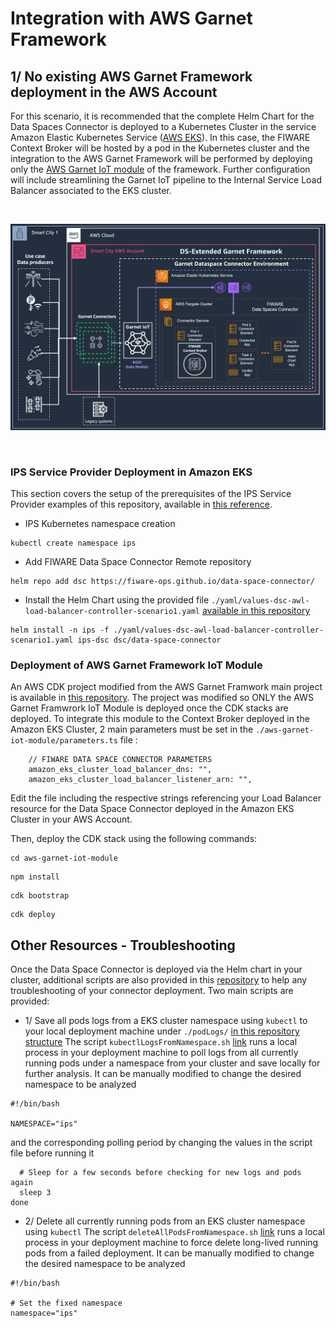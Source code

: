 # Integration with AWS Garnet Framework

## 1/ No existing AWS Garnet Framework deployment in the AWS Account
For this scenario, it is recommended that the complete Helm Chart for the Data Spaces Connector is deployed to a Kubernetes Cluster in the service Amazon Elastic Kubernetes Service ([AWS EKS](https://aws.amazon.com/eks/)).
In this case, the FIWARE Context Broker will be hosted by a pod in the Kubernetes cluster and the integration to the AWS Garnet Framework will be performed by deploying only the [AWS Garnet IoT module](https://github.com/aws-samples/aws-stf-core#stf-iot) of the framework. Further configuration will include streamlining the Garnet IoT pipeline to the Internal Service Load Balancer associated to the EKS cluster.

<br>

![Target Architecture for a fresh deployment of AWS Garnet Framework with the DS Connector](../static-assets/garnet-ds-connector-scenario1.png)

<br>

### IPS Service Provider Deployment in Amazon EKS 
This section covers the setup of the prerequisites of the IPS Service Provider examples of this repository, available in [this reference](../service-provider-ips/README.md).

* IPS Kubernetes namespace creation 

```shell
kubectl create namespace ips
```

* Add FIWARE Data Space Connector Remote repository

```shell
helm repo add dsc https://fiware-ops.github.io/data-space-connector/
```

* Install the Helm Chart using the provided file `./yaml/values-dsc-awl-load-balancer-controller-scenario1.yaml` [available in this repository](./yaml/values-dsc-awl-load-balancer-controller-scenario1.yaml)

```shell
helm install -n ips -f ./yaml/values-dsc-awl-load-balancer-controller-scenario1.yaml ips-dsc dsc/data-space-connector
```

### Deployment of AWS Garnet Framework IoT Module
An AWS CDK project modified from the AWS Garnet Framwork main project is available in [this repository](./aws-garnet-iot-module/). The project was modified so ONLY the AWS Garnet Framwrork IoT Module is deployed once the CDK stacks are deployed. To integrate this module to the Context Broker deployed in the Amazon EKS Cluster, 2 main parameters must be set in the `./aws-garnet-iot-module/parameters.ts` file :

```shell
    // FIWARE DATA SPACE CONNECTOR PARAMETERS
    amazon_eks_cluster_load_balancer_dns: "",
    amazon_eks_cluster_load_balancer_listener_arn: "",
```

Edit the file including the respective strings referencing your Load Balancer resource for the Data Space Connector deployed in the Amazon EKS Cluster in your AWS Account.

Then, deploy the CDK stack using the following commands:

```shell
cd aws-garnet-iot-module
```

```shell
npm install
```

```shell
cdk bootstrap
```

```shell
cdk deploy
```

## Other Resources - Troubleshooting
Once the Data Space Connector is deployed via the Helm chart in your cluster, additional scripts are also provided in this [repository](../scripts/) to help any troubleshooting of your connector deployment.
Two main scripts are provided:

* 1/ Save all pods logs from a EKS cluster namespace using `kubectl` to your local deployment machine under `./podLogs/` [in this repository structure](./podLogs/)
The script `kubectlLogsFromNamespace.sh` [link](../scripts/kubectlLogsFromNamespace.sh) runs a local process in your deployment machine to poll logs from all currently running pods under a namespace from your cluster and save locally for further analysis.
It can be manually modified to change the desired namespace to be analyzed 

```shell
#!/bin/bash

NAMESPACE="ips"
```

and the corresponding polling period by changing the values in the script file before running it

```shell
  # Sleep for a few seconds before checking for new logs and pods again
  sleep 3
done
```

* 2/ Delete all currently running pods from an EKS cluster namespace using `kubectl`
The script `deleteAllPodsFromNamespace.sh` [link](../scripts/deleteAllPodsFromNamespace.sh) runs a local process in your deployment machine to force delete long-lived running pods from a failed deployment.
It can be manually modified to change the desired namespace to be analyzed 

```shell
#!/bin/bash

# Set the fixed namespace
namespace="ips"
```